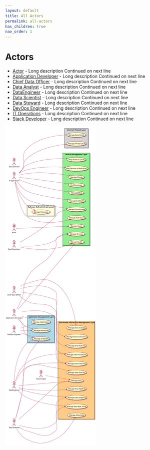 ```yaml
---
layout: default
title: All Actors
permalink: all-actors
has_children: true
nav_order: 1
---
```

# Actors

* [Actor](actor-actor) - Long description Continued on next line
* [Application Developer](actor-applicationdeveloper) - Long description Continued on next line
* [Chief Data Officer](actor-cdo) - Long description Continued on next line
* [Data Analyst](actor-analyst) - Long description Continued on next line
* [DataEngineer](actor-dataengineer) - Long description Continued on next line
* [Data Scientist](actor-datascientist) - Long description Continued on next line
* [Data Steward](actor-datasteward) - Long description Continued on next line
* [DevOps Engineer](actor-devops) - Long description Continued on next line
* [IT Operations](actor-itops) - Long description Continued on next line
* [Stack Developer](actor-stackdev) - Long description Continued on next line


![All Actors](./actors.svg)
